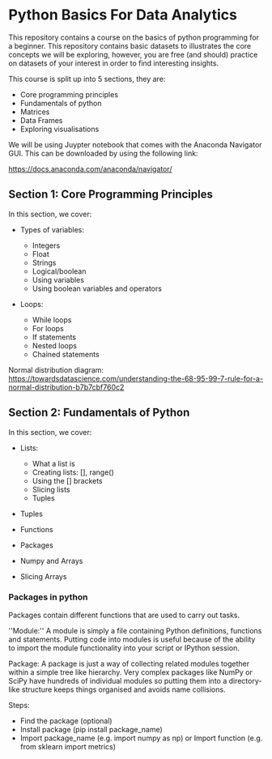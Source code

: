 # Python Basics For Data Analytics

This repository contains a course on the basics of python programming for a beginner. This repository contains basic datasets to illustrates the core concepts we will be exploring, however, you are free (and should) practice on datasets of your interest in order to find interesting insights.

This course is split up into 5 sections, they are: 

- Core programming principles
- Fundamentals of python
- Matrices
- Data Frames
- Exploring visualisations

We will be using Juypter notebook that comes with the Anaconda Navigator GUI. This can be downloaded by using the following link:

https://docs.anaconda.com/anaconda/navigator/

## Section 1: Core Programming Principles

In this section, we cover:

- Types of variables: 
  - Integers
  - Float 
  - Strings
  - Logical/boolean
  - Using variables
  - Using boolean variables and operators
  
- Loops:
  - While loops
  - For loops
  - If statements
  - Nested loops
  - Chained statements

Normal distribution diagram: https://towardsdatascience.com/understanding-the-68-95-99-7-rule-for-a-normal-distribution-b7b7cbf760c2

## Section 2: Fundamentals of Python

In this section, we cover:

- Lists:
  - What a list is
  - Creating lists: [], range()
  - Using the [] brackets
  - Slicing lists
  - Tuples
  
- Tuples
- Functions
- Packages
- Numpy and Arrays
- Slicing Arrays

### Packages in python

Packages contain different functions that are used to carry out tasks.

''Module:'' A module is simply a file containing Python definitions, functions and statements. Putting code into modules is useful because of the ability to import the module functionality into your script or IPython session.

Package: A package is just a way of collecting related modules together within a simple tree like hierarchy. Very complex packages like NumPy or SciPy have hundreds of individual modules so putting them into a directory-like structure keeps things organised and avoids name collisions.

Steps: 
- Find the package (optional)
- Install package (pip install package_name)
- Import package_name (e.g. import numpy as np) or Import function (e.g. from sklearn import metrics)
